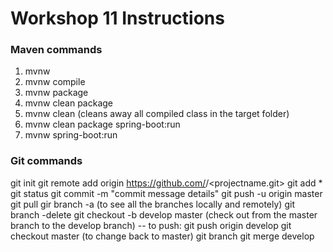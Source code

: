 # Workshop 11 Instructions

### Maven commands
1. mvnw
2. mvnw compile
3. mvnw package
4. mvnw clean package
5. mvnw clean (cleans away all compiled class in the target folder)
6. mvnw clean package spring-boot:run
7. mvnw spring-boot:run

### Git commands
git init
git remote add origin https://github.com/<username>/<projectname.git>
git add *
git status
git commit -m "commit message details"
git push -u origin master
git pull
gir branch -a (to see all the branches locally and remotely)
git branch -delete <branch name>
git checkout -b develop master (check out from the master branch to the develop branch)
 -- to push: git push origin develop
git checkout master (to change back to master)
git branch
git merge develop
